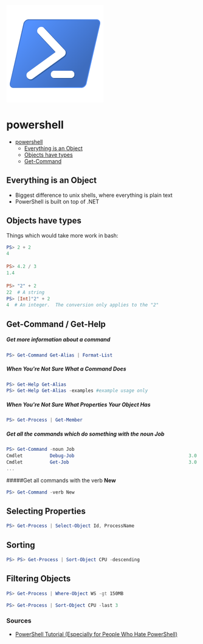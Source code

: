 ![](./0.png)
# powershell

<!-- @import "[TOC]" {cmd="toc" depthFrom=1 depthTo=2 orderedList=false} -->

<!-- code_chunk_output -->

* [powershell](#powershell)
	* [Everything is an Object](#everything-is-an-object)
	* [Objects have types](#objects-have-types)
	* [Get-Command](#get-command)

<!-- /code_chunk_output -->


## Everything is an Object
* Biggest difference to unix shells, where everything is plain text
* PowerShell is built on top of .NET

## Objects have types
Things which would take more work in bash:
```powershell
PS> 2 + 2
4

PS> 4.2 / 3
1.4

PS> "2" + 2
22  # A string
PS> [Int]"2" + 2
4  # An integer.  The conversion only applies to the "2"
```
## Get-Command / Get-Help
##### Get more information about a command
```powershell
PS> Get-Command Get-Alias | Format-List
```

##### When You're Not Sure What a Command Does
```powershell
PS> Get-Help Get-Alias
PS> Get-Help Get-Alias -examples #example usage only
```

##### When You're Not Sure What Properties Your Object Has
```powershell
PS> Get-Process | Get-Member
```

##### Get all the commands which do something with the noun **Job**
```powershell
PS> Get-Command -noun Job
Cmdlet          Debug-Job                                          3.0.0.0    Microsoft.PowerShell.Core
Cmdlet          Get-Job                                            3.0.0.0    Microsoft.PowerShell.Core
...
```

#####Get all commands with the verb **New**
```powershell
PS> Get-Command -verb New
```


## Selecting Properties
```powershell
PS> Get-Process | Select-Object Id, ProcessName
```


## Sorting
```powershell
PS> PS> Get-Process | Sort-Object CPU -descending
```

## Filtering Objects
```powershell
PS> Get-Process | Where-Object WS -gt 150MB
```

```powershell
PS> Get-Process | Sort-Object CPU -last 3
```

### Sources
* [PowerShell Tutorial (Especially for People Who Hate PowerShell)](https://dev.to/rpalo/powershell-tutorial-especially-for-people-who-hate-powershell-2g25)